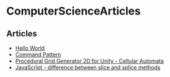# ComputerScienceArticles

## Articles

* [Hello World](helloworld.md)
* [Command Pattern](commandpattern.md)
* [Procedural Grid Generator 2D for Unity - Cellular Automata](proceduralgridgeneration2dcellularautomata.md)
* [JavaScript - difference between slice and splice methods](javaScriptSliceSplice.md)
